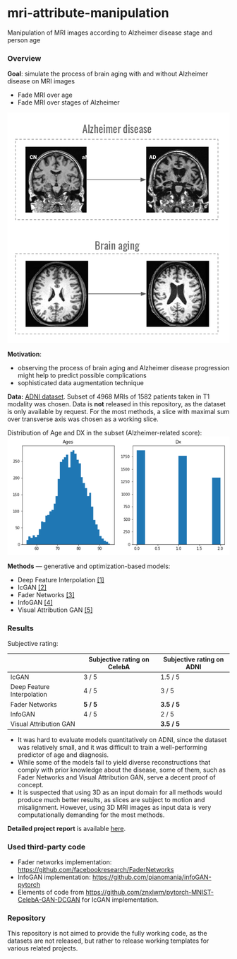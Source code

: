 # mri-attribute-manipulation
Manipulation of MRI images according to Alzheimer disease stage and person age

### Overview 
**Goal**: simulate the process  of brain aging with and without Alzheimer disease on MRI images
* Fade MRI over age
* Fade MRI over stages of Alzheimer

![Task overview](pics/overview_1.png)

**Motivation**: 
* observing the process of brain aging and Alzheimer disease progression  might help to predict possible complications 
* sophisticated data augmentation technique

**Data:**
[ADNI dataset](https://ida.loni.usc.edu/login.jsp?project=ADNI#). Subset of 4968 MRIs of 1582 patients taken in T1 modality was chosen. Data is **not** released in this repository, as the dataset is only available by request. For the most methods, a slice with maximal sum over transverse axis was chosen as a working slice. 

Distribution of Age and DX in the subset (Alzheimer-related score):
<img width="650" alt="Distribution of Age and DX in the subset" src="pics/subset_age_dx_distr.png">

**Methods** &mdash; generative and optimization-based models:
* Deep Feature Interpolation [[1]](https://arxiv.org/abs/1611.05507)
* IcGAN [[2]](https://arxiv.org/abs/1611.06355)
* Fader Networks [[3]](https://arxiv.org/abs/1706.00409)
* InfoGAN [[4]](papers.nips.cc/paper/6398-infogan-interpretable-representation-learning-by-information-maximizing-generative-adversarial-nets)
* Visual Attribution GAN [[5]](https://arxiv.org/abs/1711.08998)

### Results

Subjective rating:

|                            | Subjective rating on CelebA | Subjective rating on ADNI |
|----------------------------|-----------------------------|---------------------------|
| IcGAN                      | 3 / 5                       | 1.5 / 5                   |
| Deep Feature Interpolation | 4 / 5                       | 3   / 5                   |
| Fader Networks             | **5 / 5**                   | **3.5 / 5**               |
| InfoGAN                    | 4 / 5                       | 2   / 5                   |
| Visual Attribution GAN     |                             | **3.5 / 5**               |

* It was hard to evaluate models quantitatively on ADNI, since the dataset was relatively small, and it was difficult to train a well-performing predictor of age and diagnosis.
* While some of the models fail to yield diverse reconstructions that comply with prior knowledge about the disease, some of them, such as Fader Networks and Visual Attribution GAN, serve a decent proof of concept.
* It is suspected that using 3D as an input domain for all methods would produce much better results, as slices are subject to motion and misalignment. However, using 3D MRI images as input data is very computationally demanding for the most methods.

**Detailed project report** is available [here](https://github.com/seva100/mri-attribute-manipulation/blob/master/report/MRI%20Final%20Report.pdf).

### Used third-party code
* Fader networks implementation: https://github.com/facebookresearch/FaderNetworks
* InfoGAN implementation: https://github.com/pianomania/infoGAN-pytorch
* Elements of code from https://github.com/znxlwm/pytorch-MNIST-CelebA-GAN-DCGAN for IcGAN implementation.

### Repository

This repository is not aimed to provide the fully working code, as the datasets are not released, but rather to release working templates for various related projects.

